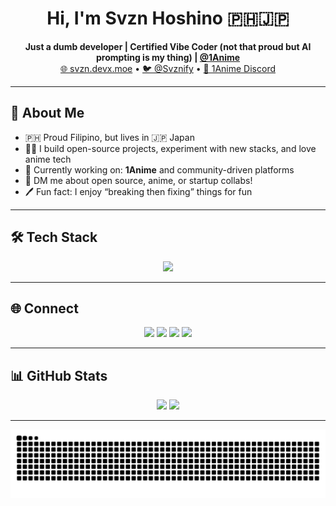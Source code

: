 <h1 align="center">Hi, I'm Svzn Hoshino 🇵🇭🇯🇵</h1>

<p align="center">
  <b>Just a dumb developer | Certified Vibe Coder (not that proud but AI prompting is my thing) | <a href="https://1anime.app" target="_blank">@1Anime</a></b><br>
  <a href="https://svzn.devx.moe" target="_blank">🌐 svzn.devx.moe</a> •
  <a href="https://twitter.com/Svznify" target="_blank">🐦 @Svznify</a> •
  <a href="https://discord.gg/1anime" target="_blank">💬 1Anime Discord</a>
</p>

---

## 👤 About Me

- 🇵🇭 Proud Filipino, but lives in 🇯🇵 Japan
- 👨‍💻 I build open-source projects, experiment with new stacks, and love anime tech
- 🔭 Currently working on: **1Anime** and community-driven platforms
- 💬 DM me about open source, anime, or startup collabs!
- 🖊️ Fun fact: I enjoy “breaking then fixing” things for fun

---

## 🛠️ Tech Stack

<p align="center">
  <img src="https://skillicons.dev/icons?i=js,ts,react,vue,svelte,html,css,tailwind,nodejs,php,mongodb,nginx,git,github,vscode,gcp" height="32"/>
</p>

---

## 🌐 Connect

<p align="center">
  <a href="https://twitter.com/Svznify"><img src="https://img.shields.io/badge/Twitter-1da1f2?style=for-the-badge&logo=twitter&logoColor=white"/></a>
  <a href="https://discord.gg/1anime"><img src="https://img.shields.io/badge/Discord-7289da?style=for-the-badge&logo=discord&logoColor=white"/></a>
  <a href="https://ko-fi.com/1anime"><img src="https://img.shields.io/badge/Ko--fi-f16061?style=for-the-badge&logo=kofi&logoColor=white"/></a>
  <a href="https://svzn.devx.moe"><img src="https://img.shields.io/badge/Website-0a0a0a?style=for-the-badge&logo=googlechrome&logoColor=white"/></a>
</p>

---

## 📊 GitHub Stats

<p align="center">
  <img src="https://github-readme-stats.vercel.app/api?username=Svznify&show_icons=true&theme=tokyonight" height="150"/>
  <img src="https://github-readme-stats.vercel.app/api/top-langs/?username=Svznify&layout=compact&theme=tokyonight" height="150"/>
</p>

---

<p align="center">
  <img src="https://raw.githubusercontent.com/Svznify/Svznify/output/snake.svg" alt="Snake animation" />
</p>
